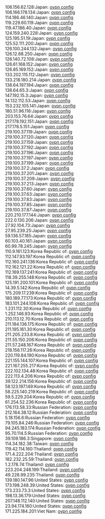 106.156.62.128:Japan: [ovpn config](vpn/106_156_62_128.ovpn)  
106.166.178.134:Japan: [ovpn config](vpn/106_166_178_134.ovpn)  
114.186.46.140:Japan: [ovpn config](vpn/114_186_46_140.ovpn)  
119.229.60.119:Japan: [ovpn config](vpn/119_229_60_119.ovpn)  
119.47.186.40:Japan: [ovpn config](vpn/119_47_186_40.ovpn)  
124.159.240.228:Japan: [ovpn config](vpn/124_159_240_228.ovpn)  
125.195.51.19:Japan: [ovpn config](vpn/125_195_51_19.ovpn)  
125.52.111.200:Japan: [ovpn config](vpn/125_52_111_200.ovpn)  
126.100.244.132:Japan: [ovpn config](vpn/126_100_244_132.ovpn)  
126.12.68.250:Japan: [ovpn config](vpn/126_12_68_250.ovpn)  
126.140.72.108:Japan: [ovpn config](vpn/126_140_72_108.ovpn)  
126.61.168.152:Japan: [ovpn config](vpn/126_61_168_152.ovpn)  
126.85.169.152:Japan: [ovpn config](vpn/126_85_169_152.ovpn)  
133.202.115.112:Japan: [ovpn config](vpn/133_202_115_112.ovpn)  
133.218.180.214:Japan: [ovpn config](vpn/133_218_180_214.ovpn)  
138.64.197.194:Japan: [ovpn config](vpn/138_64_197_194.ovpn)  
138.64.65.3:Japan: [ovpn config](vpn/138_64_65_3.ovpn)  
147.192.15.3:Japan: [ovpn config](vpn/147_192_15_3.ovpn)  
14.132.112.53:Japan: [ovpn config](vpn/14_132_112_53.ovpn)  
153.232.105.141:Japan: [ovpn config](vpn/153_232_105_141.ovpn)  
180.51.96.116:Japan: [ovpn config](vpn/180_51_96_116.ovpn)  
203.153.76.64:Japan: [ovpn config](vpn/203_153_76_64.ovpn)  
217.178.192.151:Japan: [ovpn config](vpn/217_178_192_151.ovpn)  
217.178.5.151:Japan: [ovpn config](vpn/217_178_5_151.ovpn)  
219.100.37.119:Japan: [ovpn config](vpn/219_100_37_119.ovpn)  
219.100.37.120:Japan: [ovpn config](vpn/219_100_37_120.ovpn)  
219.100.37.159:Japan: [ovpn config](vpn/219_100_37_159.ovpn)  
219.100.37.192:Japan: [ovpn config](vpn/219_100_37_192.ovpn)  
219.100.37.196:Japan: [ovpn config](vpn/219_100_37_196.ovpn)  
219.100.37.197:Japan: [ovpn config](vpn/219_100_37_197.ovpn)  
219.100.37.199:Japan: [ovpn config](vpn/219_100_37_199.ovpn)  
219.100.37.2:Japan: [ovpn config](vpn/219_100_37_2.ovpn)  
219.100.37.201:Japan: [ovpn config](vpn/219_100_37_201.ovpn)  
219.100.37.209:Japan: [ovpn config](vpn/219_100_37_209.ovpn)  
219.100.37.213:Japan: [ovpn config](vpn/219_100_37_213.ovpn)  
219.100.37.60:Japan: [ovpn config](vpn/219_100_37_60.ovpn)  
219.100.37.63:Japan: [ovpn config](vpn/219_100_37_63.ovpn)  
219.100.37.83:Japan: [ovpn config](vpn/219_100_37_83.ovpn)  
219.100.37.85:Japan: [ovpn config](vpn/219_100_37_85.ovpn)  
219.100.37.87:Japan: [ovpn config](vpn/219_100_37_87.ovpn)  
220.210.177.144:Japan: [ovpn config](vpn/220_210_177_144.ovpn)  
222.0.130.206:Japan: [ovpn config](vpn/222_0_130_206.ovpn)  
27.92.104.73:Japan: [ovpn config](vpn/27_92_104_73.ovpn)  
27.95.239.25:Japan: [ovpn config](vpn/27_95_239_25.ovpn)  
59.136.57.185:Japan: [ovpn config](vpn/59_136_57_185.ovpn)  
60.103.40.161:Japan: [ovpn config](vpn/60_103_40_161.ovpn)  
60.99.78.245:Japan: [ovpn config](vpn/60_99_78_245.ovpn)  
110.9.161.123:Korea Republic of: [ovpn config](vpn/110_9_161_123.ovpn)  
112.147.93.197:Korea Republic of: [ovpn config](vpn/112_147_93_197.ovpn)  
112.160.241.136:Korea Republic of: [ovpn config](vpn/112_160_241_136.ovpn)  
112.162.121.22:Korea Republic of: [ovpn config](vpn/112_162_121_22.ovpn)  
112.169.137.241:Korea Republic of: [ovpn config](vpn/112_169_137_241.ovpn)  
118.39.255.148:Korea Republic of: [ovpn config](vpn/118_39_255_148.ovpn)  
125.191.200.101:Korea Republic of: [ovpn config](vpn/125_191_200_101.ovpn)  
14.39.5.142:Korea Republic of: [ovpn config](vpn/14_39_5_142.ovpn)  
175.209.17.239:Korea Republic of: [ovpn config](vpn/175_209_17_239.ovpn)  
180.189.77.173:Korea Republic of: [ovpn config](vpn/180_189_77_173.ovpn)  
183.101.244.108:Korea Republic of: [ovpn config](vpn/183_101_244_108.ovpn)  
1.231.112.30:Korea Republic of: [ovpn config](vpn/1_231_112_30.ovpn)  
1.252.146.93:Korea Republic of: [ovpn config](vpn/1_252_146_93.ovpn)  
210.113.12.70:Korea Republic of: [ovpn config](vpn/210_113_12_70.ovpn)  
211.184.136.175:Korea Republic of: [ovpn config](vpn/211_184_136_175.ovpn)  
211.195.161.30:Korea Republic of: [ovpn config](vpn/211_195_161_30.ovpn)  
211.205.233.8:Korea Republic of: [ovpn config](vpn/211_205_233_8.ovpn)  
211.55.150.206:Korea Republic of: [ovpn config](vpn/211_55_150_206.ovpn)  
211.57.248.167:Korea Republic of: [ovpn config](vpn/211_57_248_167.ovpn)  
218.156.117.26:Korea Republic of: [ovpn config](vpn/218_156_117_26.ovpn)  
220.119.84.190:Korea Republic of: [ovpn config](vpn/220_119_84_190.ovpn)  
221.155.144.107:Korea Republic of: [ovpn config](vpn/221_155_144_107.ovpn)  
221.167.255.217:Korea Republic of: [ovpn config](vpn/221_167_255_217.ovpn)  
222.102.134.48:Korea Republic of: [ovpn config](vpn/222_102_134_48.ovpn)  
222.113.4.206:Korea Republic of: [ovpn config](vpn/222_113_4_206.ovpn)  
39.122.214.156:Korea Republic of: [ovpn config](vpn/39_122_214_156.ovpn)  
58.123.197.149:Korea Republic of: [ovpn config](vpn/58_123_197_149.ovpn)  
58.225.140.219:Korea Republic of: [ovpn config](vpn/58_225_140_219.ovpn)  
59.5.229.204:Korea Republic of: [ovpn config](vpn/59_5_229_204.ovpn)  
61.254.52.236:Korea Republic of: [ovpn config](vpn/61_254_52_236.ovpn)  
176.113.58.33:Russian Federation: [ovpn config](vpn/176_113_58_33.ovpn)  
212.164.38.12:Russian Federation: [ovpn config](vpn/212_164_38_12.ovpn)  
5.18.156.6:Russian Federation: [ovpn config](vpn/5_18_156_6.ovpn)  
79.105.84.246:Russian Federation: [ovpn config](vpn/79_105_84_246.ovpn)  
94.245.183.174:Russian Federation: [ovpn config](vpn/94_245_183_174.ovpn)  
95.70.114.5:Russian Federation: [ovpn config](vpn/95_70_114_5.ovpn)  
39.109.186.3:Singapore: [ovpn config](vpn/39_109_186_3.ovpn)  
114.34.182.38:Taiwan: [ovpn config](vpn/114_34_182_38.ovpn)  
119.42.114.160:Thailand: [ovpn config](vpn/119_42_114_160.ovpn)  
171.4.222.204:Thailand: [ovpn config](vpn/171_4_222_204.ovpn)  
182.232.25.59:Thailand: [ovpn config](vpn/182_232_25_59.ovpn)  
1.2.178.74:Thailand: [ovpn config](vpn/1_2_178_74.ovpn)  
223.204.248.199:Thailand: [ovpn config](vpn/223_204_248_199.ovpn)  
49.228.99.235:Thailand: [ovpn config](vpn/49_228_99_235.ovpn)  
139.180.147.96:United States: [ovpn config](vpn/139_180_147_96.ovpn)  
173.198.248.39:United States: [ovpn config](vpn/173_198_248_39.ovpn)  
173.233.73.3:United States: [ovpn config](vpn/173_233_73_3.ovpn)  
198.13.36.179:United States: [ovpn config](vpn/198_13_36_179.ovpn)  
207.148.112.140:United States: [ovpn config](vpn/207_148_112_140.ovpn)  
23.94.174.160:United States: [ovpn config](vpn/23_94_174_160.ovpn)  
171.225.184.201:Viet Nam: [ovpn config](vpn/171_225_184_201.ovpn)  
